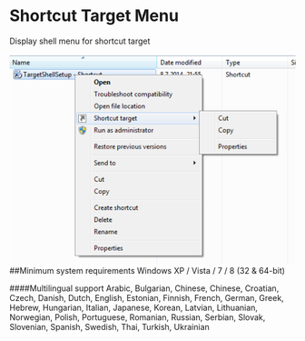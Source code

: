 # Shortcut Target Menu
Display shell menu for shortcut target
<br><br>![alt text](https://github.com/T800G/ShortcutTargetMenu/blob/master/TargetShell1.png)<br>
##Minimum system requirements
Windows XP / Vista / 7 / 8 (32 & 64-bit)

####Multilingual support
Arabic, Bulgarian, Chinese, Chinese, Croatian, Czech, Danish, Dutch, English, Estonian, Finnish, French, German, Greek, Hebrew, Hungarian, Italian, Japanese, Korean, Latvian, Lithuanian, Norwegian, Polish, Portuguese, Romanian, Russian, Serbian, Slovak, Slovenian, Spanish, Swedish, Thai, Turkish, Ukrainian

